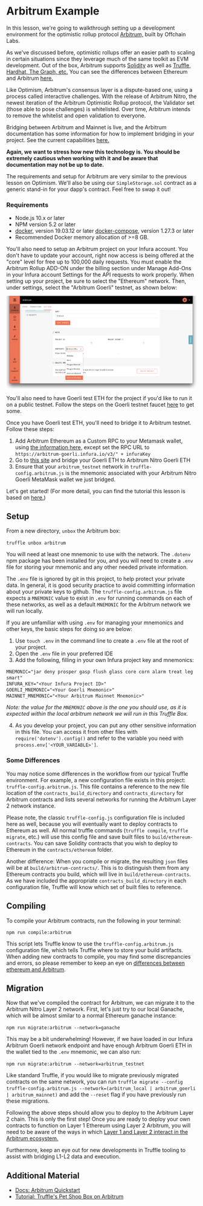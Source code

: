 # Arbitrum Example

In this lesson, we're going to walkthrough setting up a development environment for the optimistic rollup protocol [Arbitrum,](https://developer.offchainlabs.com/) built by Offchain Labs.

As we've discussed before, optimistic rollups offer an easier path to scaling in certain situations since they leverage much of the same toolkit as EVM development. Out of the box, Arbitrum supports [Solidity](https://developer.offchainlabs.com/solidity-support) as well as [Truffle, Hardhat, The Graph, etc.](https://developer.offchainlabs.com/getting-started-devs) You can see the differences between Ethereum and Arbitrum [here.](https://developer.offchainlabs.com/arb-specific-things)

Like Optimism, Arbitrum's consensus layer is a dispute-based one, using a process called interactive challenges. With the release of Arbitrum Nitro, the newest iteration of the Arbitrum Optimistic Rollup protocol, the Validator set (those able to pose challenges) is whitelisted. Over time, Arbitrum intends to remove the whitelist and open validation to everyone.

Bridging between Arbitrum and Mainnet is live, and the Arbitrum documentation has some information for how to implement bridging in your project. See the current capabilities [here.](https://developer.offchainlabs.com/asset-bridging)

**Again, we want to stress how new this technology is. You should be extremely cautious when working with it and be aware that documentation may not be up to date.**

The requirements and setup for Arbitrum are very similar to the previous lesson on Optimism. We'll also be using our `SimpleStorage.sol` contract as a generic stand-in for your dapp's contract. Feel free to swap it out!

### Requirements

- Node.js 10.x or later
- NPM version 5.2 or later
- [docker](https://docs.docker.com/get-docker/), version 19.03.12 or later
  [docker-compose](https://docs.docker.com/compose/install/), version 1.27.3 or later
- Recommended Docker memory allocation of >=8 GB.

You'll also need to setup an Arbitrum project on your Infura account. You don't have to update your account, right now access is being offered at the "core" level for free up to 100,000 daily requests. You must enable the Arbitrum Rollup ADD-ON under the billing section under Manage Add-Ons in your Infura account Settings for the API requests to work properly. When setting up your project, be sure to select the "Ethereum" network. Then, under settings, select the "Arbitrum Goerli" testnet, as shown below:

![Setting up an Infura project for Arbitrum testnet](../../../img/S08/arbitrum-tutorial-1.png)

You'll also need to have Goerli test ETH for the project if you'd like to run it on a public testnet. Follow the steps on the Goerli testnet faucet [here](https://goerli-faucet.pk910.de/) to get some.

Once you have Goerli test ETH, you'll need to bridge it to Arbitrum testnet. Follow these steps:

1. Add Arbitrum Ethereum as a Custom RPC to your Metamask wallet, using [the information here,](https://developer.offchainlabs.com/public-chains) except set the RPC URL to `https://arbitrum-goerli.infura.io/v3/" + infuraKey`
2. Go to [this site](https://bridge.arbitrum.io/) and bridge your Goerli ETH to Arbitrum Nitro Goerli ETH
3. Ensure that your `arbitrum_testnet` network in `truffle-config.arbitrum.js` is the mnemonic associated with your Arbitrum Nitro Goerli MetaMask wallet we just bridged.

Let's get started! (For more detail, you can find the tutorial this lesson is based on [here.](https://www.trufflesuite.com/boxes/arbitrum))

## Setup

From a new directory, `unbox` the Arbitrum box:

`truffle unbox arbitrum`

You will need at least one mnemonic to use with the network. The `.dotenv` npm package has been installed for you, and you will need to create a `.env` file for storing your mnemonic and any other needed private information.

The `.env` file is ignored by git in this project, to help protect your private data. In general, it is good security practice to avoid committing information about your private keys to github. The `truffle-config.arbitrum.js` file expects a `MNEMONIC` value to exist in `.env` for running commands on each of these networks, as well as a default `MNEMONIC` for the Arbitrum network we will run locally.

If you are unfamiliar with using `.env` for managing your mnemonics and other keys, the basic steps for doing so are below:

1. Use `touch .env` in the command line to create a `.env` file at the root of your project.
2. Open the `.env` file in your preferred IDE
3. Add the following, filling in your own Infura project key and mnemonics:

```
MNEMONIC="jar deny prosper gasp flush glass core corn alarm treat leg smart"
INFURA_KEY="<Your Infura Project ID>"
GOERLI_MNEMONIC="<Your Goerli Mnemonic>"
MAINNET_MNEMONIC="<Your Arbitrum Mainnet Mnemonic>"
```

_Note: the value for the `MNEMONIC` above is the one you should use, as it is expected within the local arbitrum network we will run in this Truffle Box._

4. As you develop your project, you can put any other sensitive information in this file. You can access it from other files with `require('dotenv').config()` and refer to the variable you need with `process.env['<YOUR_VARIABLE>']`.

### Some Differences

You may notice some differences in the workflow from our typical Truffle environment. For example, a new configuration file exists in this project: `truffle-config.arbitrum.js`. This file contains a reference to the new file location of the `contracts_build_directory` and `contracts_directory` for Arbitrum contracts and lists several networks for running the Arbitrum Layer 2 network instance.

Please note, the classic `truffle-config.js` configuration file is included here as well, because you will eventually want to deploy contracts to Ethereum as well. All normal truffle commands (`truffle compile`, `truffle migrate`, etc.) will use this config file and save built files to `build/ethereum-contracts`. You can save Solidity contracts that you wish to deploy to Ethereum in the `contracts/ethereum` folder.

Another difference: When you compile or migrate, the resulting `json` files will be at `build/arbitrum-contracts/`. This is to distinguish them from any Ethereum contracts you build, which will live in `build/ethereum-contracts`. As we have included the appropriate `contracts_build_directory` in each configuration file, Truffle will know which set of built files to reference.

## Compiling

To compile your Arbitrum contracts, run the following in your terminal:

```
npm run compile:arbitrum
```

This script lets Truffle know to use the `truffle-config.arbitrum.js` configuration file, which tells Truffle where to store your build artifacts. When adding new contracts to compile, you may find some discrepancies and errors, so please remember to keep an eye on [differences between ethereum and Arbitrum](https://developer.offchainlabs.com/arb-specific-things).

## Migration

Now that we've compiled the contract for Arbitrum, we can migrate it to the Arbitrum Nitro Layer 2 network. First, let's just try to our local Ganache, which will be almost similar to a normal Ethereum ganache instance:

`npm run migrate:arbitrum --network=ganache`

This may be a bit underwhelming! However, if we have loaded in our Infura Arbitrum Goerli network endpoint and have enough Arbitrum Goerli ETH in the wallet tied to the `.env` mnemonic, we can also run:

`npm run migrate:arbitrum --network=arbitrum_testnet`

Like standard Truffle, if you would like to migrate previously migrated contracts on the same network, you can run `truffle migrate --config truffle-config.arbitrum.js --network=(arbitrum_local | arbitrum_goerli | arbitrum_mainnet)` and add the `--reset` flag if you have previously run these migrations.

Following the above steps should allow you to deploy to the Arbitrum Layer 2 chain. This is only the first step! Once you are ready to deploy your own contracts to function on Layer 1 Ethereum using Layer 2 Arbitrum, you will need to be aware of the ways in which [Layer 1 and Layer 2 interact in the Arbitrum ecosystem.](https://developer.offchainlabs.com/docs/bridging_assets)

Furthermore, keep an eye out for new developments in Truffle tooling to assist with bridging L1-L2 data and execution.

## Additional Material

- [Docs: Arbitrum Quickstart](https://developer.offchainlabs.com/docs/developer_quickstart)
- [Tutorial: Truffle's Pet Shop Box on Arbitrum](https://github.com/OffchainLabs/arbitrum-tutorials/tree/master/packages/demo-dapp-pet-shop)
